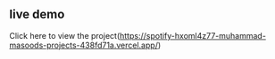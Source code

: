 ## live demo
Click here to view the project(https://spotify-hxoml4z77-muhammad-masoods-projects-438fd71a.vercel.app/)
